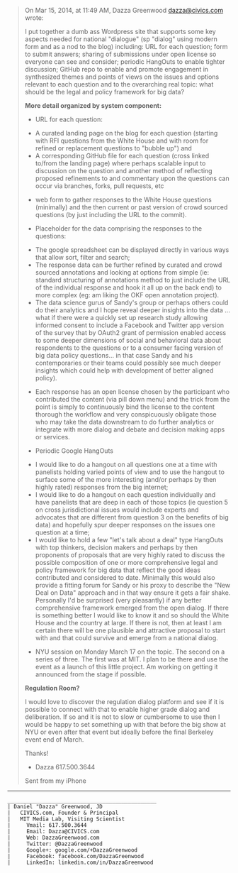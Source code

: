 > On Mar 15, 2014, at 11:49 AM, Dazza Greenwood <dazza@civics.com> wrote:
>
> I put together a dumb ass Wordpress site that supports some key
> aspects needed for national "dialogue" (sp "dialog" using modern form
> and as a nod to the blog) including: URL for each question; form to
> submit answers; sharing of submissions under open license so everyone
> can see and consider; periodic HangOuts to enable tighter discussion;
> GitHub repo to enable and promote engagement in synthesized themes and
> points of views on the issues and options relevant to each question
> and to the overarching real topic: what should be the legal and policy
> framework for big data?
>
> **More detail organized by system component:**
>
> * URL for each question:
> - A curated landing page on the blog for each question (starting with
> RFI questions from the White House and with room for refined or
> replacement questions to "bubble up") and
> - A corresponding GitHub file for each question (cross linked to/from
> the landing page) where perhaps scalable input to discussion on the
> question and another method of reflecting proposed refinements to and
> commentary upon the questions can occur via branches, forks, pull
> requests, etc
>
> * web form to gather responses to the White House questions
> (minimally) and the then current or past version of crowd sourced
> questions (by just including the URL to the commit).
>
> * Placeholder for the data comprising the responses to the questions:
> - The google spreadsheet can be displayed directly in various ways
> that allow sort, filter and search;
> - The response data can be further refined by curated and crowd
> sourced annotations and looking at options from simple (ie: standard
> structuring of annotations method to just include the URL of the
> individual response and hook it all up on the back end) to more
> complex (eg: am liking the OKF open annotation project).
> - The data science gurus of Sandy's group or perhaps others could do
> their analytics and I hope reveal deeper insights into the data ...
> what if there were a quickly set up research study allowing informed
> consent to include a Facebook and Twitter app version of the survey
> that by OAuth2 grant of permission enabled access to some deeper
> dimensions of social and behavioral data about respondents to the
> questions or to a consumer facing version of big data policy
> questions... in that case Sandy and his contemporaries or their teams
> could possibly see much deeper insights which could help with
> development of better aligned policy).
>
> * Each response has an open license chosen by the participant who
> contributed the content (via pill down menu) and the trick from the
> point is simply to continuously bind the license to the content
> thorough the workflow and very conspicuously obligate those who may
> take the data downstream to do further analytics or integrate with
> more dialog and debate and decision making apps or services.
>
> * Periodic Google HangOuts
> - I would like to do a hangout on all questions one at a time with
> panelists holding varied points of view and to use the hangout to
> surface some of the more interesting (and/or perhaps by then highly
> rated) responses from the big internet;
> - I would like to do a hangout on each question individually and have
> panelists that are deep in each of those topics (ie question 5 on
> cross jurisdictional issues would include experts and advocates that
> are different from question 3 on the benefits of big data) and
> hopefully spur deeper responses on the issues one question at a time;
> - I would like to hold a few "let's talk about a deal" type HangOuts
> with top thinkers, decision makers and perhaps by then proponents of
> proposals that are very highly rated to discuss the possible
> composition of one or more comprehensive legal and policy framework
> for big data that reflect the good ideas contributed and considered to
> date. Minimally this would also provide a fitting forum for Sandy or
> his proxy to describe the "New Deal on Data" approach and in that way
> ensure it gets a fair shake. Personally I'd be surprised (very
> pleasantly) if any better comprehensive framework emerged from the
> open dialog. If there is something better I would like to know it and
> so should the White House and the country at large. If there is not,
> then at least I am certain there will be one plausible and attractive
> proposal to start with and that could survive and emerge from a
> national dialog.
>
> * NYU session on Monday March 17 on the topic. The second on a series
> of three. The first was at MIT. I plan to be there and use the event
> as a launch of this little project.  Am working on getting it
> announced from the stage if possible.
>
> **Regulation Room?**
>
> I would love to discover the regulation dialog platform and see if it
> is possible to connect with that to enable higher grade dialog and
> deliberation. If so and it is not to slow or cumbersome to use then I
> would be happy to set something up with that before the big show at
> NYU or even after that event but ideally before the final Berkeley
> event end of March.
>
> Thanks!
> - Dazza 617.500.3644
>
> Sent from my iPhone
---
    _______________________________________________
    | Daniel "Dazza" Greenwood, JD
    |   CIVICS.com, Founder & Principal 
    |   MIT Media Lab, Visiting Scientist
    |     Vmail: 617.500.3644
    |     Email: Dazza@CIVICS.com
    |     Web: DazzaGreenwood.com 
    |     Twitter: @DazzaGreenwood 
    |     Google+: google.com/+DazzaGreenwood
    |     Facebook: facebook.com/DazzaGreenwood
    |     LinkedIn: linkedin.com/in/DazzaGreenwood
